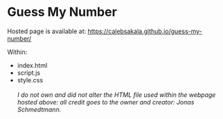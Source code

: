 # Guess My Number
Hosted page is available at: https://calebsakala.github.io/guess-my-number/

Within: 
* index.html
* script.js
* style.css
\
\
*I do not own and did not alter the HTML file used within the webpage hosted above: all credit goes to the owner and creator: Jonas Schmedtmann.* 
